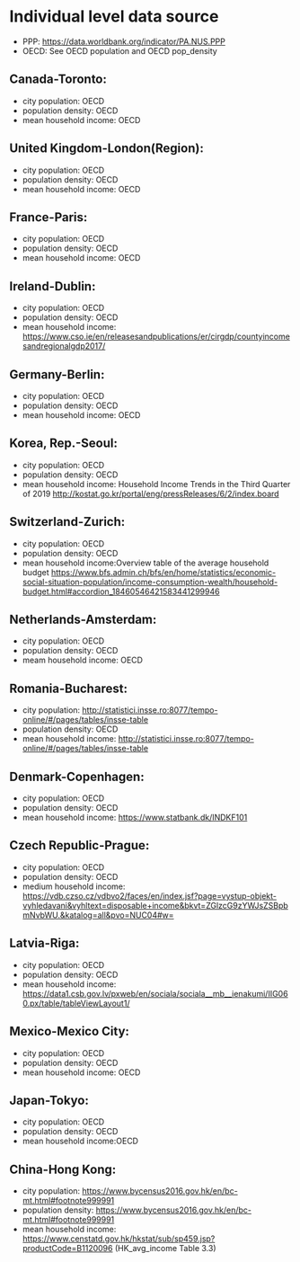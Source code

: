 # Individual level data source
* PPP: https://data.worldbank.org/indicator/PA.NUS.PPP
* OECD: See OECD population and OECD pop_density
## Canada-Toronto:
   * city population: OECD
   * population density: OECD
   * mean household income: OECD
## United Kingdom-London(Region):
   * city population: OECD
   * population density: OECD
   * mean household income: OECD
## France-Paris:
   * city population: OECD
   * population density: OECD
   * mean household income: OECD
## Ireland-Dublin:
   * city population: OECD
   * population density: OECD
   * mean household income: https://www.cso.ie/en/releasesandpublications/er/cirgdp/countyincomesandregionalgdp2017/
## Germany-Berlin:
   * city population: OECD
   * population density: OECD
   * mean household income: OECD
## Korea, Rep.-Seoul:
   * city population: OECD
   * population density: OECD
   * mean household income: Household Income Trends in the Third Quarter of 2019
   http://kostat.go.kr/portal/eng/pressReleases/6/2/index.board
## Switzerland-Zurich:
   * city population: OECD
   * population density: OECD
   * mean household income:Overview table of the average household budget
https://www.bfs.admin.ch/bfs/en/home/statistics/economic-social-situation-population/income-consumption-wealth/household-budget.html#accordion_18460546421583441299946
## Netherlands-Amsterdam:
   * city population: OECD
   * population density: OECD
   * meam household income: OECD
## Romania-Bucharest:
   * city population: http://statistici.insse.ro:8077/tempo-online/#/pages/tables/insse-table
   * population density: OECD
   * mean household income: http://statistici.insse.ro:8077/tempo-online/#/pages/tables/insse-table
## Denmark-Copenhagen:
   * city population: OECD
   * population density: OECD
   * mean household income: https://www.statbank.dk/INDKF101
## Czech Republic-Prague:
   * city population: OECD
   * population density: OECD
   * medium household income: https://vdb.czso.cz/vdbvo2/faces/en/index.jsf?page=vystup-objekt-vyhledavani&vyhltext=disposable+income&bkvt=ZGlzcG9zYWJsZSBpbmNvbWU.&katalog=all&pvo=NUC04#w=
## Latvia-Riga:
   * city population: OECD
   * population density: OECD
   * mean household income: https://data1.csb.gov.lv/pxweb/en/sociala/sociala__mb__ienakumi/IIG060.px/table/tableViewLayout1/
## Mexico-Mexico City:
   * city population: OECD
   * population density: OECD
   * mean household income: OECD
## Japan-Tokyo:
   * city population: OECD
   * population density: OECD
   * mean household income:OECD 
## China-Hong Kong:
   * city population: https://www.bycensus2016.gov.hk/en/bc-mt.html#footnote999991
   * population density: https://www.bycensus2016.gov.hk/en/bc-mt.html#footnote999991
   * mean household income: https://www.censtatd.gov.hk/hkstat/sub/sp459.jsp?productCode=B1120096
  (HK_avg_income Table 3.3)

